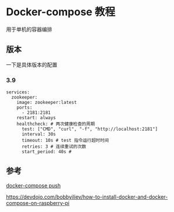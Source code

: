 # Docker-compose 教程

用于单机的容器编排

## 版本

一下是具体版本的配置

### 3.9

```
services:
  zookeeper:
    image: zookeeper:latest
    ports:
      - 2181:2181
    restart: always
    healthcheck: # 两次健康检查的周期
      test: ["CMD", "curl", "-f", "http://localhost:2181"]
      interval: 30s
      timeout: 10s # test 指令运行超时时间
      retries: 3 # 连续重试的次数
      start_period: 40s # 
```



## 参考

[docker-compose push](https://docs.docker.com/compose/reference/push/)

https://devdojo.com/bobbyiliev/how-to-install-docker-and-docker-compose-on-raspberry-pi